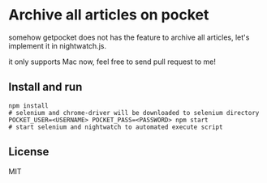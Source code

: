 # Archive all articles on pocket

somehow getpocket does not has the feature to archive all articles, let's implement it in nightwatch.js.

it only supports Mac now, feel free to send pull request to me!

## Install and run

```shell
npm install
# selenium and chrome-driver will be downloaded to selenium directory
POCKET_USER=<USERNAME> POCKET_PASS=<PASSWORD> npm start
# start selenium and nightwatch to automated execute script
```

## License

MIT
